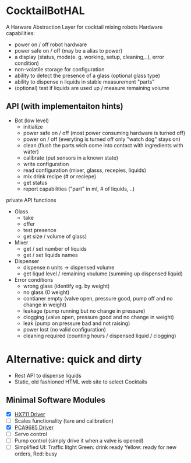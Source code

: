 # CocktailBotHAL

A Harware Abstraction Layer for cocktail mixing robots
Hardware capabilities:

* power on / off robot hardware
* power safe on / off (may be a alias to power)
* a display (status, mode(e. g. working, setup, cleaning,..), error condition)
* non-volatile storage for configuration
* ability to detect the presence of a glass (optional glass type)
* ability to dispense n liquids in stable measurement "parts"
* (optional) test if liquids are used up / measure remaining volume


## API (with implementaiton hints)

* Bot (low level)
  * initialize
  * power safe on / off (most power consuming hardware is turned off)
  * power on / off (everyting is turned off only "watch dog" stays on)
  * clean (flush the parts wich come into contact with ingredients with water)
  * calibrate (put sensors in a known state)
  * write configuration
  * read configuration (mixer, glasss, recepies, liquids)
  * mix drink recipe (# or reciepe)
  * get status
  * report capabilities ("part" in ml, # of liquids, ..)
 
 private API functions

* Glass
  * take
  * offer
  * test presence
  * get size / volume of glass)
* Mixer
  * get / set number of liquids
  * get / set liquids names
* Dispenser
  * dispense n units -> dispensed volume
  * get liqud level / remaining voulume (summing up dispensed liquid)
* Error conditions
  * wrong glass (identify eg. by weight)
  * no glass (0 weight)
  * contianer empty (valve open, pressure good, pump off and no change in weight)
  * leakage (pump running but no change in pressure)
  * clogging (valve open, pressure good and no change in weight)
  * leak (pump on pressure bad and not raising)
  * power lost (no valid configuration)
  * cleaning required (counting hours / dispensed liquid / clogging)

# Alternative: quick and dirty
* Rest API to dispense liquids
* Static, old fashioned HTML web site to select Cocktails

## Minimal Software Modules
- [X] [HX711 Driver](https://github.com/crjeder/hx711_spi)
- [ ] Scales functionality (tare and calibration)
- [x] [PCA9685 Driver](https://github.com/eldruin/pwm-pca9685-rs)
- [ ] Servo control
- [ ] Pump control (simply drive it when a valve is opened)
- [ ] Simplified UI: Traffic litght Green: drink ready Yellow: ready for new orders, Red: busy
